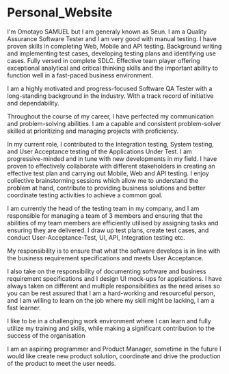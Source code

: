 # Personal_Website
I'm Omotayo SAMUEL but I am generaly known as Seun.
I am a Quality Assurance Software Tester and I am very good with manual testing. I have proven skills in completing Web, Mobile and API testing. Background writing and implementing test cases, developing testing plans and identifying use cases. Fully versed in complete SDLC. Effective team player offering exceptional analytical and critical thinking skills and the important ability to function well in a fast-paced business environment.

I am a highly motivated and progress-focused Software QA Tester with a long-standing background in the industry. With a track record of initiative and dependability.

Throughout the course of my career, I have perfected my communication and problem-solving abilities. I am a capable and consistent problem-solver skilled at prioritizing and managing projects with proficiency.

In my current role, I contributed to the Integration testing, System testing, and User Acceptance testing of the Applications Under Test. I am progressive-minded and in tune with new developments in my field. I have proven to effectively collaborate with different stakeholders in creating an effective test plan and carrying out Mobile, Web and API testing. I enjoy collective brainstorming sessions which allow me to understand the problem at hand, contribute to providing business solutions and better coordinate testing activities to achieve a common goal.


I am currently the head of the testing team in my company, and I am responsible for managing a team of 3 members and ensuring that the abilities of my team members are efficiently utilised by assigning tasks and ensuring they are delivered. I draw up test plans, create test cases, and conduct User-Acceptance-Test, UI, API, Integration testing etc.

My responsibility is to ensure that what the software develops is in line with the business requirement specifications and meets User Acceptance.

I also take on the responsibility of documenting software and business requirement specifications and I design UI mock-ups for applications. I have always taken on different and multiple responsibilities as the need arises so you can be rest assured that I am a hard-working and resourceful person, and I am willing to learn on the job where my skill might be lacking, I am a fast learner.

I like to be in a challenging work environment where I can learn and fully utilize my training and skills, while making a significant contribution to the success of the organisation

I am an aspiring programmer and Product Manager, sometime in the future I would like create new product solution, coordinate and drive the production of the product to meet the user needs. 
